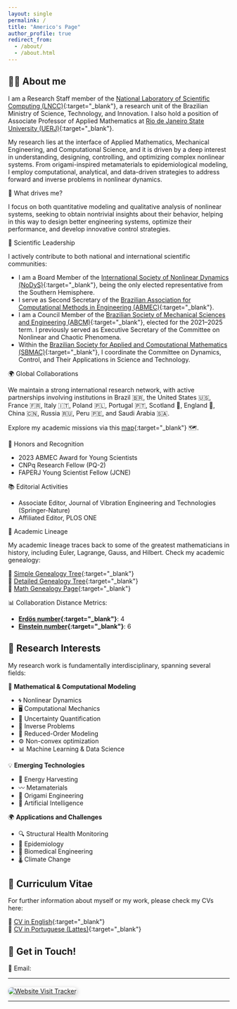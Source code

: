 ```yaml
---
layout: single
permalink: /
title: "Americo's Page"
author_profile: true
redirect_from: 
  - /about/
  - /about.html
---
```



## 🙋‍♂️ About me

I am a Research Staff member of the [National Laboratory of Scientific Computing (LNCC)](https://www.lncc.br){:target="_blank"}, a research unit of the Brazilian Ministry of Science, Technology, and Innovation. I also hold a position of Associate Professor of Applied Mathematics at [Rio de Janeiro State University (UERJ)](https://www.uerj.br){:target="_blank"}.

My research lies at the interface of Applied Mathematics, Mechanical Engineering, and Computational Science, and it is driven by a deep interest in understanding, designing, controlling, and optimizing complex nonlinear systems. From origami-inspired metamaterials to epidemiological modeling, I employ computational, analytical, and data-driven strategies to address forward and inverse problems in nonlinear dynamics.

📌 What drives me?

I focus on both quantitative modeling and qualitative analysis of nonlinear systems, seeking to obtain nontrivial insights about their behavior, helping in this way to design better engineering systems, optimize their performance, and develop innovative control strategies.

🔗 Scientific Leadership

I actively contribute to both national and international scientific communities:
- I am a Board Member of the [International Society of Nonlinear Dynamics (NoDyS)](https://nodys.org){:target="_blank"}, being the only elected representative from the Southern Hemisphere.
- I serve as Second Secretary of the [Brazilian Association for Computational Methods in Engineering (ABMEC)](https://abmec.org.br){:target="_blank"}.
- I am a Council Member of the [Brazilian Society of Mechanical Sciences and Engineering (ABCM)](https://abcm.org.br){:target="_blank"}, elected for the 2021–2025 term. I previously served as Executive Secretary of the Committee on Nonlinear and Chaotic Phenomena.
- Within the [Brazilian Society for Applied and Computational Mathematics (SBMAC)](https://www.sbmac.org.br){:target="_blank"}, I coordinate the Committee on Dynamics, Control, and Their Applications in Science and Technology.

🌍 Global Collaborations

We maintain a strong international research network, with active partnerships involving institutions in Brazil 🇧🇷, the United States 🇺🇸, France 🇫🇷, Italy 🇮🇹, Poland 🇵🇱, Portugal 🇵🇹, Scotland 🏴󠁧󠁢󠁳󠁣󠁴󠁿, England 🏴󠁧󠁢󠁥󠁮󠁧󠁿, China 🇨🇳, Russia 🇷🇺, Peru 🇵🇪, and Saudi Arabia 🇸🇦.

Explore my academic missions via this [map](https://www.google.com/maps/d/u/0/edit?mid=1FNzydcMk6KBmC95wmewKa-9ovvz8WjUx&usp=sharing){:target="_blank"} 🗺️. 

🏅 Honors and Recognition
- 2023 ABMEC Award for Young Scientists
- CNPq Research Fellow (PQ-2)
- FAPERJ Young Scientist Fellow (JCNE)

📚 Editorial Activities
- Associate Editor, Journal of Vibration Engineering and Technologies (Springer-Nature)
- Affiliated Editor, PLOS ONE

📜 Academic Lineage

My academic lineage traces back to some of the greatest mathematicians in history, including Euler, Lagrange, Gauss, and Hilbert. Check my academic genealogy:

📌 [Simple Genealogy Tree](MathGenDSc_short.png){:target="_blank"} <br> 
📌 [Detailed Genealogy Tree](MathGenDSc_long.pdf){:target="_blank"} <br> 
📌 [Math Genealogy Page](https://www.mathgenealogy.org/id.php?id=190869){:target="_blank"}

📊 Collaboration Distance Metrics:
- **[Erdös number](http://en.wikipedia.org/wiki/Erd%C5%91s_number){:target="_blank"}**: 4  
- **[Einstein number](https://en.wikipedia.org/wiki/Albert_Einstein){:target="_blank"}**: 6  


## 🔬 Research Interests
My research work is fundamentally interdisciplinary, spanning several fields:

📢 **Mathematical & Computational Modeling**
- 🌀 Nonlinear Dynamics
- 🖥️ Computational Mechanics
- 🎲 Uncertainty Quantification
- 🔄 Inverse Problems
- 🎯 Reduced-Order Modeling
- ⚙️ Non-convex optimization
- 📊 Machine Learning & Data Science

💡 **Emerging Technologies**
- 🔋 Energy Harvesting
- 〰️ Metamaterials
- 🦢 Origami Engineering
- 🤖 Artificial Intelligence

🌍 **Applications and Challenges**
- 🔍 Structural Health Monitoring
- 🦠 Epidemiology
- 🏥 Biomedical Engineering
- 🌡️ Climate Change


## 📄 Curriculum Vitae
For further information about myself or my work, please check my CVs here:

📝 [CV in English](https://drive.google.com/file/d/1ygEfRCeiwdAXOe2f2re023aFvwbyHuUE/view?usp=sharing){:target="_blank"} <br> 
📝 [CV in Portuguese (Lattes)](http://lattes.cnpq.br/5659403706694491){:target="_blank"}  


## 🚀 Get in Touch!
📧 Email: <span id="email"></span>
<script>
  document.getElementById("email").innerHTML = 
    '<a href="mailto:' + 'americo' + '@' + 'lncc' + '.' + 'br">' + 'americo' + '@' + 'lncc' + '.' + 'br' + '</a>';
</script>

---
<div style="text-align: left; margin-top: 20px;">
    <a href="https://clustrmaps.com/site/180pt" target="_blank" title="Visit tracker" rel="nofollow">
        <img src="https://clustrmaps.com/map_v2.png?cl=cbe090&amp;w=a&amp;d=HRTH8C49cgDrRoftM8LbwG0ArldkrPcAhc0ZPlbgsQI&amp;co=2d78ad&amp;ct=ffffff&amp;t=tt" 
        alt="Website Visit Tracker" style="border-radius: 8px; box-shadow: 2px 2px 10px rgba(0,0,0,0.2);">
    </a>
</div>

---
